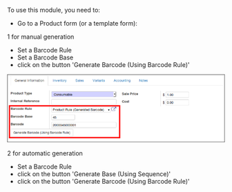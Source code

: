 To use this module, you need to:

- Go to a Product form (or a template form):

1 for manual generation  
- Set a Barcode Rule
- Set a Barcode Base
- click on the button 'Generate Barcode (Using Barcode Rule)'

![image](../static/description/product_template_manual_generation.png)

2 for automatic generation  
- Set a Barcode Rule
- click on the button 'Generate Base (Using Sequence)'
- click on the button 'Generate Barcode (Using Barcode Rule)'
